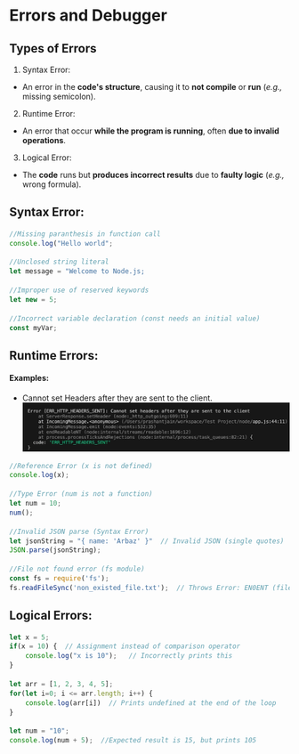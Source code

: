 # Errors and Debugger

## Types of Errors
1. Syntax Error:
* An error in the **code's structure**, causing it to **not compile** or **run** (*e.g.,* missing semicolon).

2. Runtime Error:
* An error that occur **while the program is running**, often **due to invalid operations**.

3. Logical Error:
* The **code** runs but **produces incorrect results** due to **faulty logic** (*e.g.,* wrong formula).


## Syntax Error:

```js
//Missing paranthesis in function call
console.log("Hello world";

//Unclosed string literal
let message = "Welcome to Node.js;

//Improper use of reserved keywords
let new = 5;

//Incorrect variable declaration (const needs an initial value)
const myVar;
```


## Runtime Errors:

#### Examples:

* Cannot set Headers after they are sent to the client.
![alt text](image.png)

```js
//Reference Error (x is not defined)
console.log(x);

//Type Error (num is not a function)
let num = 10;
num();

//Invalid JSON parse (Syntax Error)
let jsonString = "{ name: 'Arbaz' }"  // Invalid JSON (single quotes)
JSON.parse(jsonString);

//File not found error (fs module)
const fs = require('fs');
fs.readFileSync('non_existed_file.txt');  // Throws Error: EN0ENT (file not found) 
```


## Logical Errors:

```js
let x = 5;
if(x = 10) {  // Assignment instead of comparison operator
    console.log("x is 10");   // Incorrectly prints this
}

let arr = [1, 2, 3, 4, 5];
for(let i=0; i <= arr.length; i++) {
    console.log(arr[i])  // Prints undefined at the end of the loop
}

let num = "10";
console.log(num + 5);  //Expected result is 15, but prints 105
```